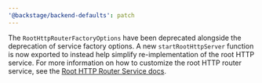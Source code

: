 ```yaml
---
'@backstage/backend-defaults': patch
---
```


The `RootHttpRouterFactoryOptions` have been deprecated alongside the deprecation of service factory options. A new `startRootHttpServer` function is now exported to instead help simplify re-implementation of the root HTTP service. For more information on how to customize the root HTTP router service, see the [Root HTTP Router Service docs](https://backstage.io/docs/backend-system/core-services/root-http-router#configuring-the-service).
